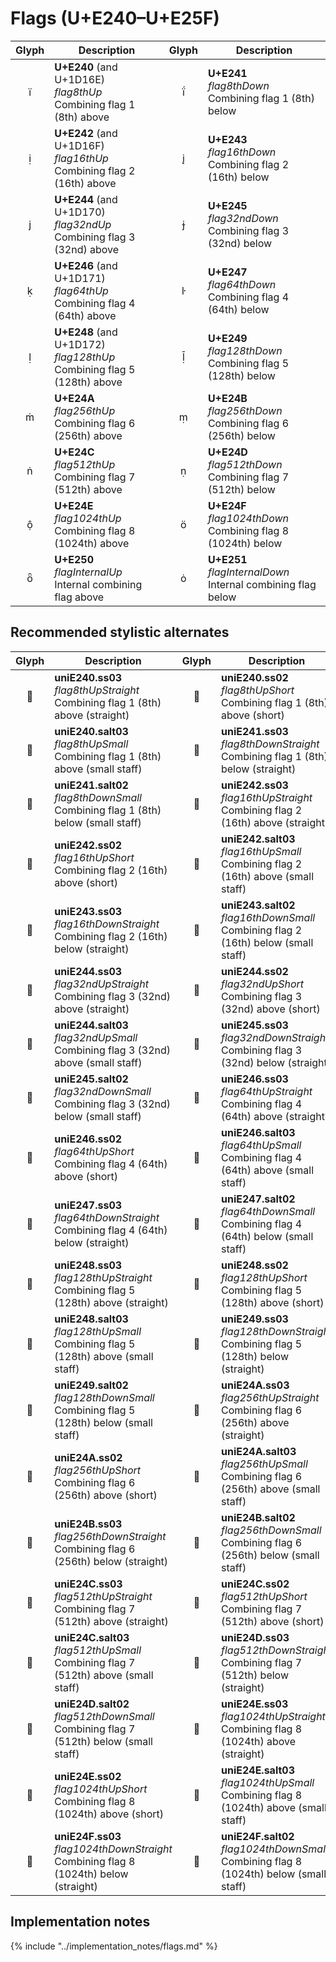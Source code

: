 Flags (U+E240–U+E25F)
=====================

| **Glyph** | **Description** | **Glyph** | **Description**
| :-------: | --------------- | :-------: | ---------------
|<span class="bravura_large">&#xe240;</span> | **U+E240** (and U+1D16E)<br/>*flag8thUp*<br/>Combining flag 1 (8th) above | <span class="bravura_large">&#xe241;</span> | **U+E241**<br/>*flag8thDown*<br/>Combining flag 1 (8th) below
|<span class="bravura_large">&#xe242;</span> | **U+E242** (and U+1D16F)<br/>*flag16thUp*<br/>Combining flag 2 (16th) above | <span class="bravura_large">&#xe243;</span> | **U+E243**<br/>*flag16thDown*<br/>Combining flag 2 (16th) below
|<span class="bravura_large">&#xe244;</span> | **U+E244** (and U+1D170)<br/>*flag32ndUp*<br/>Combining flag 3 (32nd) above | <span class="bravura_large">&#xe245;</span> | **U+E245**<br/>*flag32ndDown*<br/>Combining flag 3 (32nd) below
|<span class="bravura_large">&#xe246;</span> | **U+E246** (and U+1D171)<br/>*flag64thUp*<br/>Combining flag 4 (64th) above | <span class="bravura_large">&#xe247;</span> | **U+E247**<br/>*flag64thDown*<br/>Combining flag 4 (64th) below
|<span class="bravura_large">&#xe248;</span> | **U+E248** (and U+1D172)<br/>*flag128thUp*<br/>Combining flag 5 (128th) above | <span class="bravura_large">&#xe249;</span> | **U+E249**<br/>*flag128thDown*<br/>Combining flag 5 (128th) below
|<span class="bravura_large">&#xe24a;</span> | **U+E24A**<br/>*flag256thUp*<br/>Combining flag 6 (256th) above | <span class="bravura_large">&#xe24b;</span> | **U+E24B**<br/>*flag256thDown*<br/>Combining flag 6 (256th) below
|<span class="bravura_large">&#xe24c;</span> | **U+E24C**<br/>*flag512thUp*<br/>Combining flag 7 (512th) above | <span class="bravura_large">&#xe24d;</span> | **U+E24D**<br/>*flag512thDown*<br/>Combining flag 7 (512th) below
|<span class="bravura_large">&#xe24e;</span> | **U+E24E**<br/>*flag1024thUp*<br/>Combining flag 8 (1024th) above | <span class="bravura_large">&#xe24f;</span> | **U+E24F**<br/>*flag1024thDown*<br/>Combining flag 8 (1024th) below
|<span class="bravura_large">&#xe250;</span> | **U+E250**<br/>*flagInternalUp*<br/>Internal combining flag above | <span class="bravura_large">&#xe251;</span> | **U+E251**<br/>*flagInternalDown*<br/>Internal combining flag below

Recommended stylistic alternates
--------------------------------
| **Glyph** | **Description** | **Glyph** | **Description**
| :-------: | --------------- | :-------: | ---------------
|<span class="bravura_large">&#xf40f;</span> | **uniE240.ss03**<br/>*flag8thUpStraight*<br/>Combining flag 1 (8th) above (straight) | <span class="bravura_large">&#xf410;</span> | **uniE240.ss02**<br/>*flag8thUpShort*<br/>Combining flag 1 (8th) above (short)
|<span class="bravura_large">&#xf48b;</span> | **uniE240.salt03**<br/>*flag8thUpSmall*<br/>Combining flag 1 (8th) above (small staff) | <span class="bravura_large">&#xf411;</span> | **uniE241.ss03**<br/>*flag8thDownStraight*<br/>Combining flag 1 (8th) below (straight)
|<span class="bravura_large">&#xf48c;</span> | **uniE241.salt02**<br/>*flag8thDownSmall*<br/>Combining flag 1 (8th) below (small staff) | <span class="bravura_large">&#xf412;</span> | **uniE242.ss03**<br/>*flag16thUpStraight*<br/>Combining flag 2 (16th) above (straight)
|<span class="bravura_large">&#xf413;</span> | **uniE242.ss02**<br/>*flag16thUpShort*<br/>Combining flag 2 (16th) above (short) | <span class="bravura_large">&#xf48d;</span> | **uniE242.salt03**<br/>*flag16thUpSmall*<br/>Combining flag 2 (16th) above (small staff)
|<span class="bravura_large">&#xf414;</span> | **uniE243.ss03**<br/>*flag16thDownStraight*<br/>Combining flag 2 (16th) below (straight) | <span class="bravura_large">&#xf48e;</span> | **uniE243.salt02**<br/>*flag16thDownSmall*<br/>Combining flag 2 (16th) below (small staff)
|<span class="bravura_large">&#xf415;</span> | **uniE244.ss03**<br/>*flag32ndUpStraight*<br/>Combining flag 3 (32nd) above (straight) | <span class="bravura_large">&#xf416;</span> | **uniE244.ss02**<br/>*flag32ndUpShort*<br/>Combining flag 3 (32nd) above (short)
|<span class="bravura_large">&#xf48f;</span> | **uniE244.salt03**<br/>*flag32ndUpSmall*<br/>Combining flag 3 (32nd) above (small staff) | <span class="bravura_large">&#xf417;</span> | **uniE245.ss03**<br/>*flag32ndDownStraight*<br/>Combining flag 3 (32nd) below (straight)
|<span class="bravura_large">&#xf490;</span> | **uniE245.salt02**<br/>*flag32ndDownSmall*<br/>Combining flag 3 (32nd) below (small staff) | <span class="bravura_large">&#xf418;</span> | **uniE246.ss03**<br/>*flag64thUpStraight*<br/>Combining flag 4 (64th) above (straight)
|<span class="bravura_large">&#xf419;</span> | **uniE246.ss02**<br/>*flag64thUpShort*<br/>Combining flag 4 (64th) above (short) | <span class="bravura_large">&#xf491;</span> | **uniE246.salt03**<br/>*flag64thUpSmall*<br/>Combining flag 4 (64th) above (small staff)
|<span class="bravura_large">&#xf41a;</span> | **uniE247.ss03**<br/>*flag64thDownStraight*<br/>Combining flag 4 (64th) below (straight) | <span class="bravura_large">&#xf492;</span> | **uniE247.salt02**<br/>*flag64thDownSmall*<br/>Combining flag 4 (64th) below (small staff)
|<span class="bravura_large">&#xf41b;</span> | **uniE248.ss03**<br/>*flag128thUpStraight*<br/>Combining flag 5 (128th) above (straight) | <span class="bravura_large">&#xf41c;</span> | **uniE248.ss02**<br/>*flag128thUpShort*<br/>Combining flag 5 (128th) above (short)
|<span class="bravura_large">&#xf493;</span> | **uniE248.salt03**<br/>*flag128thUpSmall*<br/>Combining flag 5 (128th) above (small staff) | <span class="bravura_large">&#xf41d;</span> | **uniE249.ss03**<br/>*flag128thDownStraight*<br/>Combining flag 5 (128th) below (straight)
|<span class="bravura_large">&#xf494;</span> | **uniE249.salt02**<br/>*flag128thDownSmall*<br/>Combining flag 5 (128th) below (small staff) | <span class="bravura_large">&#xf41e;</span> | **uniE24A.ss03**<br/>*flag256thUpStraight*<br/>Combining flag 6 (256th) above (straight)
|<span class="bravura_large">&#xf41f;</span> | **uniE24A.ss02**<br/>*flag256thUpShort*<br/>Combining flag 6 (256th) above (short) | <span class="bravura_large">&#xf495;</span> | **uniE24A.salt03**<br/>*flag256thUpSmall*<br/>Combining flag 6 (256th) above (small staff)
|<span class="bravura_large">&#xf420;</span> | **uniE24B.ss03**<br/>*flag256thDownStraight*<br/>Combining flag 6 (256th) below (straight) | <span class="bravura_large">&#xf496;</span> | **uniE24B.salt02**<br/>*flag256thDownSmall*<br/>Combining flag 6 (256th) below (small staff)
|<span class="bravura_large">&#xf421;</span> | **uniE24C.ss03**<br/>*flag512thUpStraight*<br/>Combining flag 7 (512th) above (straight) | <span class="bravura_large">&#xf422;</span> | **uniE24C.ss02**<br/>*flag512thUpShort*<br/>Combining flag 7 (512th) above (short)
|<span class="bravura_large">&#xf497;</span> | **uniE24C.salt03**<br/>*flag512thUpSmall*<br/>Combining flag 7 (512th) above (small staff) | <span class="bravura_large">&#xf423;</span> | **uniE24D.ss03**<br/>*flag512thDownStraight*<br/>Combining flag 7 (512th) below (straight)
|<span class="bravura_large">&#xf498;</span> | **uniE24D.salt02**<br/>*flag512thDownSmall*<br/>Combining flag 7 (512th) below (small staff) | <span class="bravura_large">&#xf424;</span> | **uniE24E.ss03**<br/>*flag1024thUpStraight*<br/>Combining flag 8 (1024th) above (straight)
|<span class="bravura_large">&#xf425;</span> | **uniE24E.ss02**<br/>*flag1024thUpShort*<br/>Combining flag 8 (1024th) above (short) | <span class="bravura_large">&#xf499;</span> | **uniE24E.salt03**<br/>*flag1024thUpSmall*<br/>Combining flag 8 (1024th) above (small staff)
|<span class="bravura_large">&#xf426;</span> | **uniE24F.ss03**<br/>*flag1024thDownStraight*<br/>Combining flag 8 (1024th) below (straight) | <span class="bravura_large">&#xf49a;</span> | **uniE24F.salt02**<br/>*flag1024thDownSmall*<br/>Combining flag 8 (1024th) below (small staff)

Implementation notes
---------------------

{% include "../implementation_notes/flags.md" %}